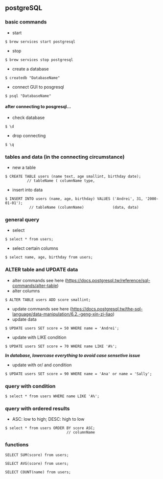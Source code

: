## postgreSQL 

### basic commands
- start
```
$ brew services start postgresql
```
- stop
```
$ brew services stop postgresql
```
- create a database
```
$ createdb "DatabaseName"
```
- connect GUI to posgresql
```
$ psql "DatabaseName"
```

#### after connecting to posgresql...

- check database
```
$ \d
```
- drop connecting
```
$ \q
```

### tables and data (in the connecting circumstance)
- new a table
```
$ CREATE TABLE users (name text, age smallint, birthday date); 
          // tableName ( columnName type,
```
- insert into data
```
$ INSERT INTO users (name, age, birthday) VALUES ('Andrei', 31, '2000-01-01');
           // tableName (columnName)             (data, data)
```

### general query
- select 
```
$ select * from users;
```
- select certain columns
```
$ select name, age, birthday from users;
```

### ALTER table and UPDATE data
- alter commands see here (https://docs.postgresql.tw/reference/sql-commands/alter-table)
- alter columns
```
$ ALTER TABLE users ADD score smallint;
```

- update commands see here (https://docs.postgresql.tw/the-sql-language/data-manipulation/6.2.-geng-xin-zi-liao)
- update data
```
$ UPDATE users SET score = 50 WHERE name = 'Andrei';
```
- update with LIKE condition
```
$ UPDATE users SET score = 70 WHERE name LIKE 'A%';
```
***In database, lowercase everything to avoid case sensetive issue***

- update with or/ and condition
```
$ UPDATE users SET score = 90 WHERE name = 'Ana' or name = 'Sally';
```

### query with condition
```
$ select * from users WHERE name LIKE 'A%';
```

### query with ordered results
- ASC: low to high; DESC: high to low
```
$ select * from users ORDER BY score ASC; 
                            // columnName
```

### functions
```
SELECT SUM(score) from users;
```
```
SELECT AVG(score) from users;
```
```
SELECT COUNT(name) from users;
```















